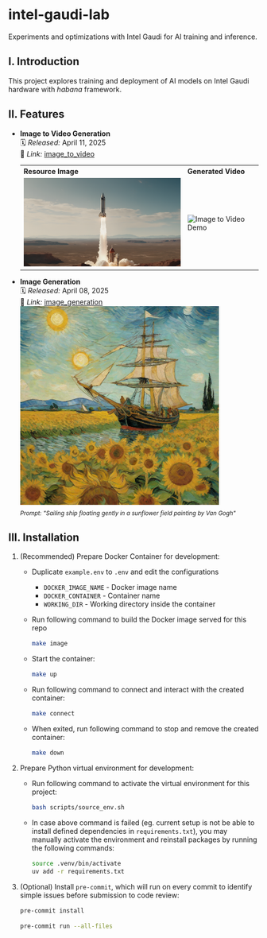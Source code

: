 # intel-gaudi-lab
Experiments and optimizations with Intel Gaudi for AI training and inference.

## I. Introduction
This project explores training and deployment of AI models on Intel Gaudi hardware with *habana* framework.

## II. Features
- **Image to Video Generation** <br/>
    🗓️ *Released:* April 11, 2025 <br/>
    🔗 *Link:* [image_to_video](experimentals/image_to_video) <br/>
    <table>
    <tr>
      <th> Resource Image </th>
      <th> Generated Video </th>
    </tr>
    <tr>
    <td>
      <img src="assets/img2v_src.png" alt="Image to Video Demo" width="400"/> <br/>
    </td>
    <td>
      <img src="assets/img2v_demo.gif" alt="Image to Video Demo" width="400"/> <br/>
    </td>
    </tr>
    </table>

- **Image Generation** <br/>
    🗓️ *Released:* April 08, 2025 <br/>
    🔗 *Link:* [image_generation](experimentals/image_generation) <br/>
    <img src="assets/img_gen_demo.png" alt="Image Generation Demo" width="400"/> <br/>
    <sub><i>Prompt: "Sailing ship floating gently in a sunflower field painting by Van Gogh"</i></sub>

## III. Installation
1. (Recommended) Prepare Docker Container for development:
    - Duplicate `example.env` to `.env` and edit the configurations
        - `DOCKER_IMAGE_NAME` - Docker image name
        - `DOCKER_CONTAINER` - Container name
        - `WORKING_DIR` - Working directory inside the container

    - Run following command to build the Docker image served for this repo

        ```bash
        make image
        ```

    - Start the container:

        ```bash
        make up
        ```

    - Run following command to connect and interact with the created container:

        ```bash
        make connect
        ```

    - When exited, run following command to stop and remove the created container:

        ```bash
        make down
        ```

2. Prepare Python virtual environment for development:
    - Run following command to activate the virtual environment for this project:

        ```bash
        bash scripts/source_env.sh
        ```

    - In case above command is failed (eg. current setup is not be able to install defined dependencies in `requirements.txt`), you may manually activate the environment and reinstall packages by running the following commands:

        ```bash
        source .venv/bin/activate
        uv add -r requirements.txt
        ```

3. (Optional) Install `pre-commit`, which will run on every commit to identify simple issues before submission to code review:

    ```bash
    pre-commit install
    ```

    ```bash
    pre-commit run --all-files
    ```
